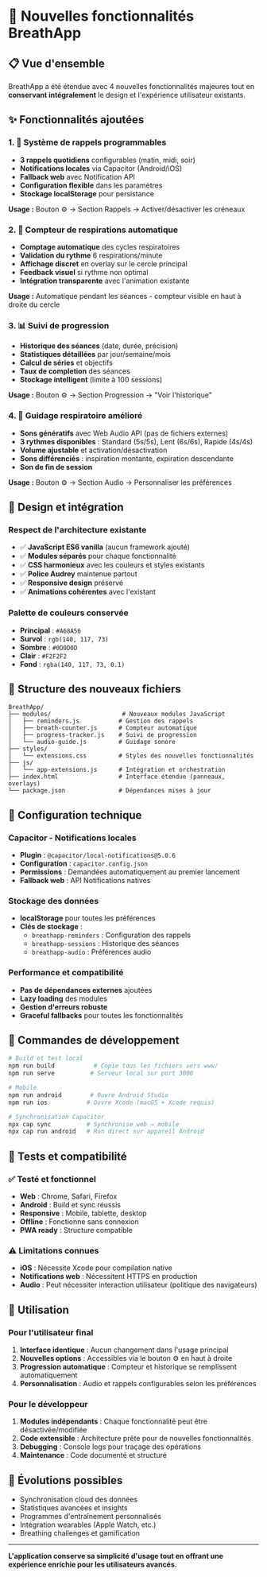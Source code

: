 # 🚀 Nouvelles fonctionnalités BreathApp

## 📋 Vue d'ensemble

BreathApp a été étendue avec 4 nouvelles fonctionnalités majeures tout en **conservant intégralement** le design et l'expérience utilisateur existants.

## ✨ Fonctionnalités ajoutées

### 1. 🔔 Système de rappels programmables
- **3 rappels quotidiens** configurables (matin, midi, soir)
- **Notifications locales** via Capacitor (Android/iOS)
- **Fallback web** avec Notification API
- **Configuration flexible** dans les paramètres
- **Stockage localStorage** pour persistance

**Usage :** Bouton ⚙️ → Section Rappels → Activer/désactiver les créneaux

### 2. 🔢 Compteur de respirations automatique
- **Comptage automatique** des cycles respiratoires
- **Validation du rythme** 6 respirations/minute
- **Affichage discret** en overlay sur le cercle principal
- **Feedback visuel** si rythme non optimal
- **Intégration transparente** avec l'animation existante

**Usage :** Automatique pendant les séances - compteur visible en haut à droite du cercle

### 3. 📊 Suivi de progression
- **Historique des séances** (date, durée, précision)
- **Statistiques détaillées** par jour/semaine/mois
- **Calcul de séries** et objectifs
- **Taux de completion** des séances
- **Stockage intelligent** (limite à 100 sessions)

**Usage :** Bouton ⚙️ → Section Progression → "Voir l'historique"

### 4. 🎵 Guidage respiratoire amélioré
- **Sons génératifs** avec Web Audio API (pas de fichiers externes)
- **3 rythmes disponibles** : Standard (5s/5s), Lent (6s/6s), Rapide (4s/4s)
- **Volume ajustable** et activation/désactivation
- **Sons différenciés** : inspiration montante, expiration descendante
- **Son de fin de session**

**Usage :** Bouton ⚙️ → Section Audio → Personnaliser les préférences

## 🎨 Design et intégration

### Respect de l'architecture existante
- ✅ **JavaScript ES6 vanilla** (aucun framework ajouté)
- ✅ **Modules séparés** pour chaque fonctionnalité
- ✅ **CSS harmonieux** avec les couleurs et styles existants
- ✅ **Police Audrey** maintenue partout
- ✅ **Responsive design** préservé
- ✅ **Animations cohérentes** avec l'existant

### Palette de couleurs conservée
- **Principal** : `#A68A56`
- **Survol** : `rgb(140, 117, 73)`
- **Sombre** : `#0D0D0D`
- **Clair** : `#F2F2F2`
- **Fond** : `rgba(140, 117, 73, 0.1)`

## 📁 Structure des nouveaux fichiers

```
BreathApp/
├── modules/                    # Nouveaux modules JavaScript
│   ├── reminders.js           # Gestion des rappels
│   ├── breath-counter.js      # Compteur automatique
│   ├── progress-tracker.js    # Suivi de progression
│   └── audio-guide.js         # Guidage sonore
├── styles/
│   └── extensions.css         # Styles des nouvelles fonctionnalités
├── js/
│   └── app-extensions.js      # Intégration et orchestration
├── index.html                 # Interface étendue (panneaux, overlays)
└── package.json               # Dépendances mises à jour
```

## 🔧 Configuration technique

### Capacitor - Notifications locales
- **Plugin** : `@capacitor/local-notifications@5.0.6`
- **Configuration** : `capacitor.config.json`
- **Permissions** : Demandées automatiquement au premier lancement
- **Fallback web** : API Notifications natives

### Stockage des données
- **localStorage** pour toutes les préférences
- **Clés de stockage** :
  - `breathapp-reminders` : Configuration des rappels
  - `breathapp-sessions` : Historique des séances
  - `breathapp-audio` : Préférences audio

### Performance et compatibilité
- **Pas de dépendances externes** ajoutées
- **Lazy loading** des modules
- **Gestion d'erreurs robuste**
- **Graceful fallbacks** pour toutes les fonctionnalités

## 🚀 Commandes de développement

```bash
# Build et test local
npm run build           # Copie tous les fichiers vers www/
npm run serve          # Serveur local sur port 3000

# Mobile
npm run android        # Ouvre Android Studio
npm run ios           # Ouvre Xcode (macOS + Xcode requis)

# Synchronisation Capacitor
npx cap sync          # Synchronise web → mobile
npx cap run android   # Run direct sur appareil Android
```

## 📱 Tests et compatibilité

### ✅ Testé et fonctionnel
- **Web** : Chrome, Safari, Firefox
- **Android** : Build et sync réussis
- **Responsive** : Mobile, tablette, desktop
- **Offline** : Fonctionne sans connexion
- **PWA ready** : Structure compatible

### ⚠️ Limitations connues
- **iOS** : Nécessite Xcode pour compilation native
- **Notifications web** : Nécessitent HTTPS en production
- **Audio** : Peut nécessiter interaction utilisateur (politique des navigateurs)

## 🎯 Utilisation

### Pour l'utilisateur final
1. **Interface identique** : Aucun changement dans l'usage principal
2. **Nouvelles options** : Accessibles via le bouton ⚙️ en haut à droite
3. **Progression automatique** : Compteur et historique se remplissent automatiquement
4. **Personnalisation** : Audio et rappels configurables selon les préférences

### Pour le développeur
1. **Modules indépendants** : Chaque fonctionnalité peut être désactivée/modifiée
2. **Code extensible** : Architecture prête pour de nouvelles fonctionnalités
3. **Debugging** : Console logs pour traçage des opérations
4. **Maintenance** : Code documenté et structuré

## 🔮 Évolutions possibles
- Synchronisation cloud des données
- Statistiques avancées et insights
- Programmes d'entraînement personnalisés
- Intégration wearables (Apple Watch, etc.)
- Breathing challenges et gamification

---

**L'application conserve sa simplicité d'usage tout en offrant une expérience enrichie pour les utilisateurs avancés.**